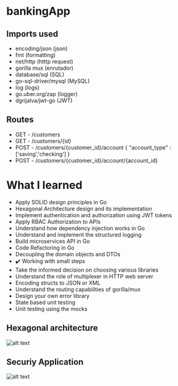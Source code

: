 # bankingApp

## Imports used
- encoding/json         (json)
- fmt                   (formatting)
- net/http              (htttp request)
- gorilla mux           (enrutador)
- database/sql          (SQL)
- go-sql-driver/mysql   (MySQL)
- log                   (logs)
- go.uber.org/zap       (logger)
- dgrijalva/jwt-go      (JWT)

## Routes
- GET  - /customers
- GET  - /customers/{id}
- POST - /customers/{customer_id}/account               { "account_type" : ['saving','checking'] }
- POST - /customers/{customer_id}/account/{account_id}  




# What I learned
* Apply SOLID design principles in Go
* Hexagonal Architecture design and its implementation
* Implement authentication and authorization using JWT tokens
* Apply RBAC Authorization to APIs
* Understand how dependency injection works in Go
* Understand and implement the structured logging
* Build microservices API in Go
* Code Refactoring in Go
* Decoupling the domain objects and DTOs
* :heavy_check_mark: Working with small steps
* Take the informed decision on choosing various libraries
* Understand the role of multiplexer in HTTP web server
* Encoding structs to JSON or XML
* Understand the routing capabilities of gorilla/mux
* Design your own error library
* State based unit testing
* Unit testing using the mocks

## Hexagonal architecture
![alt text](https://i.ibb.co/RCKw5Gg/Hex-arq-repo-data-adapter.png)


## Securiy Application
![alt text](https://i.ibb.co/Z84WC4n/security-app.png)

